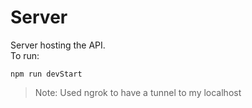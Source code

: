 # Server

Server hosting the API. <br>
To run:

```
npm run devStart
```

> Note: Used ngrok to have a tunnel to my localhost
